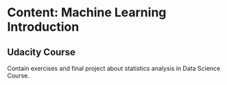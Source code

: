 # Content: Machine Learning Introduction
## Udacity Course


Contain exercises and final project about statistics analysis in Data Science Course.